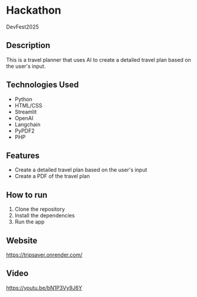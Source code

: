 # Hackathon

DevFest2025

## Description

This is a travel planner that uses AI to create a detailed travel plan based on the user's input.

## Technologies Used

- Python
- HTML/CSS
- Streamlit
- OpenAI
- Langchain
- PyPDF2
- PHP    

## Features

- Create a detailed travel plan based on the user's input
- Create a PDF of the travel plan

## How to run

1. Clone the repository
2. Install the dependencies
3. Run the app

## Website

https://tripsaver.onrender.com/

## Video

https://youtu.be/bN1P3Vy9J6Y
